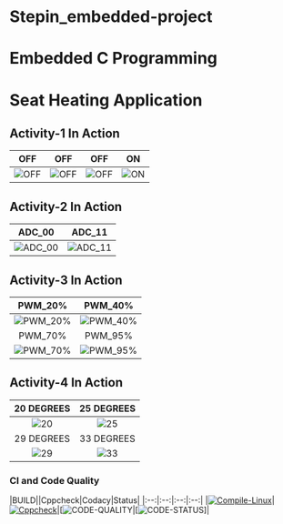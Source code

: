 # Stepin_embedded-project
# Embedded C Programming 
# Seat Heating Application
## Activity-1 In Action

|OFF|OFF|OFF|ON|
|:--:|:--:|:--:|:--:|
|![OFF](https://user-images.githubusercontent.com/80662569/116460814-1e747f00-a885-11eb-9361-7d70ba90e82d.PNG) |![OFF](https://user-images.githubusercontent.com/80662569/116460808-1c122500-a885-11eb-8023-4ab0ec876fa6.PNG)|![OFF](https://user-images.githubusercontent.com/80662569/116460810-1ddbe880-a885-11eb-9460-5a43f89de00e.PNG)|![ON](https://user-images.githubusercontent.com/80662569/116460813-1ddbe880-a885-11eb-90f1-d0da5705cd19.PNG)|

## Activity-2 In Action

|ADC_00|ADC_11|
|:--:|:--:|
|![ADC_00](https://user-images.githubusercontent.com/80662569/116461383-d0ac4680-a885-11eb-84b5-dc8d17cff3dc.PNG) |![ADC_11](https://user-images.githubusercontent.com/80662569/116461375-cdb15600-a885-11eb-805c-2dc73d198a3d.PNG)|

## Activity-3 In Action

|PWM_20%|PWM_40%|
|:--:|:--:|
|![PWM_20%](https://user-images.githubusercontent.com/80662569/116461901-72cc2e80-a886-11eb-8525-42061d74f693.PNG) |![PWM_40%](https://user-images.githubusercontent.com/80662569/116461893-7069d480-a886-11eb-859b-1ec11c368164.PNG)|
|PWM_70%|PWM_95%|
|![PWM_70%](https://user-images.githubusercontent.com/80662569/116461897-72339800-a886-11eb-9006-369b7be40d44.PNG)|![PWM_95%](https://user-images.githubusercontent.com/80662569/116461900-72339800-a886-11eb-8eea-43aeae327bea.PNG)|

## Activity-4 In Action

|20 DEGREES|25 DEGREES|
|:--:|:--:|
|![20](https://user-images.githubusercontent.com/80662569/116462498-20d7d880-a887-11eb-827d-3c4601f65f82.PNG) |![25](https://user-images.githubusercontent.com/80662569/116462506-22a19c00-a887-11eb-9f96-e03d69035c7e.PNG)|
|29 DEGREES|33 DEGREES|
|![29](https://user-images.githubusercontent.com/80662569/116462509-233a3280-a887-11eb-9b8f-c925bc36cdcd.PNG)|![33](https://user-images.githubusercontent.com/80662569/116462511-233a3280-a887-11eb-91a9-a11098dc7529.PNG)|

### CI and Code Quality

|BUILD||Cppcheck|Codacy|Status|
|:--:|:--:|:--:|:--:|
|[![Compile-Linux](https://github.com/K-NEHA/Stepin_embedded-project/actions/workflows/Compile.yml/badge.svg)](https://github.com/K-NEHA/Stepin_embedded-project/actions/workflows/Compile.yml)|[![Cppcheck](https://github.com/K-NEHA/Stepin_embedded-project/actions/workflows/CodeQualiy.yml/badge.svg)](https://github.com/K-NEHA/Stepin_embedded-project/actions/workflows/CodeQualiy.yml)|[![CODE-QUALITY](https://www.code-inspector.com/project/28678/score/svg)|[![CODE-STATUS](https://www.code-inspector.com/project/28678/status/svg)]|


